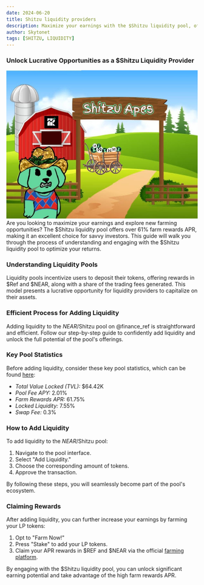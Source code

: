 ```yaml
---
date: 2024-06-20
title: Shitzu liquidity providers
description: Maximize your earnings with the $Shitzu liquidity pool, offering over 61% farm rewards APR. And Learn how to efficiently engage with the $NEAR/$Shitzu pool on Ref finance and capitalize on this attractive opportunity to grow your assets.
author: Skytonet
tags: [SHITZU, LIQUIDITY]
---
```


### Unlock Lucrative Opportunities as a $Shitzu Liquidity Provider
![FARM](./thumbnail.png)
Are you looking to maximize your earnings and explore new farming opportunities? The $Shitzu liquidity pool offers over 61% farm rewards APR, making it an excellent choice for savvy investors. This guide will walk you through the process of understanding and engaging with the $Shitzu liquidity pool to optimize your returns.

### Understanding Liquidity Pools

Liquidity pools incentivize users to deposit their tokens, offering rewards in $Ref and $NEAR, along with a share of the trading fees generated. This model presents a lucrative opportunity for liquidity providers to capitalize on their assets.

### Efficient Process for Adding Liquidity

Adding liquidity to the $NEAR/$Shitzu pool on @finance_ref is straightforward and efficient. Follow our step-by-step guide to confidently add liquidity and unlock the full potential of the pool's offerings.

### Key Pool Statistics

Before adding liquidity, consider these key pool statistics, which can be found [here](https://app.ref.finance/pool/4369):

- *Total Value Locked (TVL):* $64.42K
- *Pool Fee APY:* 2.01%
- *Farm Rewards APR:* 61.75%
- *Locked Liquidity:* 7.55%
- *Swap Fee:* 0.3%

### How to Add Liquidity

To add liquidity to the $NEAR/$Shitzu pool:

1. Navigate to the pool interface.
2. Select "Add Liquidity."
3. Choose the corresponding amount of tokens.
4. Approve the transaction.

By following these steps, you will seamlessly become part of the pool's ecosystem.

### Claiming Rewards

After adding liquidity, you can further increase your earnings by farming your LP tokens:

1. Opt to "Farm Now!"
2. Press "Stake" to add your LP tokens.
3. Claim your APR rewards in $REF and $NEAR via the official [farming platform](https://app.ref.finance/v2farms).

By engaging with the $Shitzu liquidity pool, you can unlock significant earning potential and take advantage of the high farm rewards APR.
